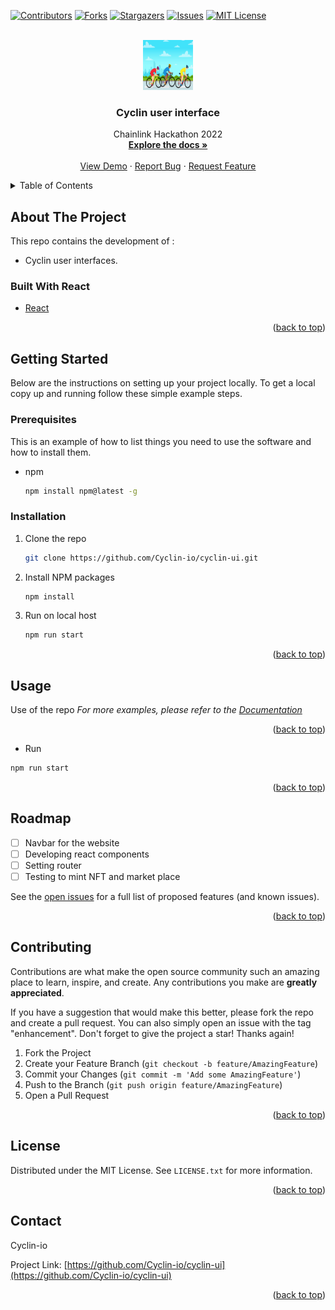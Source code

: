 <div id="top"></div>

[![Contributors][contributors-shield]][contributors-url]
[![Forks][forks-shield]][forks-url]
[![Stargazers][stars-shield]][stars-url]
[![Issues][issues-shield]][issues-url]
[![MIT License][license-shield]][license-url]



<!-- PROJECT LOGO -->
<br />
<div align="center">
  <a href="https://github.com/Cyclin-io/cyclin-ui">
    <img src="images/cyclin-logo.jpg" alt="Logo" width="80" height="80">
  </a>

<h3 align="center">Cyclin user interface</h3>

  <p align="center">
    Chainlink Hackathon 2022
    <br />
    <a href="https://github.com/Cyclin-io/cyclin-ui"><strong>Explore the docs »</strong></a>
    <br />
    <br />
    <a href="https://github.com/Cyclin-io/cyclin-ui">View Demo</a>
    ·
    <a href="https://github.com/Cyclin-io/cyclin-ui/issues">Report Bug</a>
    ·
    <a href="https://github.com/Cyclin-io/cyclin-ui/issues">Request Feature</a>
  </p>
</div>



<!-- TABLE OF CONTENTS -->
<details>
  <summary>Table of Contents</summary>
  <ol>
    <li>
      <a href="#about-the-project">About The Project</a>
      <ul>
        <li><a href="#built-with">Built With</a></li>
      </ul>
    </li>
    <li>
      <a href="#getting-started">Getting Started</a>
      <ul>
        <li><a href="#prerequisites">Prerequisites</a></li>
        <li><a href="#installation">Installation</a></li>
      </ul>
    </li>
    <li><a href="#usage">Usage</a></li>
    <li><a href="#roadmap">Roadmap</a></li>
    <li><a href="#contributing">Contributing</a></li>
    <li><a href="#license">License</a></li>
    <li><a href="#contact">Contact</a></li>
    <li><a href="#acknowledgments">Acknowledgments</a></li>
  </ol>
</details>



<!-- ABOUT THE PROJECT -->
## About The Project

This repo contains the development of :
- Cyclin user interfaces.

### Built With React

* [React](https://reactjs.org/)


<p align="right">(<a href="#top">back to top</a>)</p>



<!-- GETTING STARTED -->
## Getting Started

Below are the instructions on setting up your project locally.
To get a local copy up and running follow these simple example steps.

### Prerequisites

This is an example of how to list things you need to use the software and how to install them.
* npm
  ```sh
  npm install npm@latest -g
  ```

### Installation

1. Clone the repo
   ```sh
   git clone https://github.com/Cyclin-io/cyclin-ui.git
   ```
2. Install NPM packages
   ```sh
   npm install
   ```
3. Run on local host
   ```sh
   npm run start
   ```


<p align="right">(<a href="#top">back to top</a>)</p>



<!-- USAGE EXAMPLES -->
## Usage

Use of the repo
_For more examples, please refer to the [Documentation](https://example.com)_

<p align="right">(<a href="#top">back to top</a>)</p>

+ Run 
```sh
npm run start
```

<p align="right">(<a href="#top">back to top</a>)</p>



<!-- ROADMAP -->
## Roadmap

- [ ] Navbar for the website
- [ ] Developing react components 
- [ ] Setting router
- [ ] Testing to mint NFT and market place

See the [open issues](https://github.com/Cyclin-io/cyclin-ui/issues) for a full list of proposed features (and known issues).

<p align="right">(<a href="#top">back to top</a>)</p>



<!-- CONTRIBUTING -->
## Contributing

Contributions are what make the open source community such an amazing place to learn, inspire, and create. Any contributions you make are **greatly appreciated**.

If you have a suggestion that would make this better, please fork the repo and create a pull request. You can also simply open an issue with the tag "enhancement".
Don't forget to give the project a star! Thanks again!

1. Fork the Project
2. Create your Feature Branch (`git checkout -b feature/AmazingFeature`)
3. Commit your Changes (`git commit -m 'Add some AmazingFeature'`)
4. Push to the Branch (`git push origin feature/AmazingFeature`)
5. Open a Pull Request

<p align="right">(<a href="#top">back to top</a>)</p>



<!-- LICENSE -->
## License

Distributed under the MIT License. See `LICENSE.txt` for more information.

<p align="right">(<a href="#top">back to top</a>)</p>



<!-- CONTACT -->
## Contact

Cyclin-io

Project Link: [https://github.com/Cyclin-io/cyclin-ui](https://github.com/Cyclin-io/cyclin-ui)

<p align="right">(<a href="#top">back to top</a>)</p>




<!-- MARKDOWN LINKS & IMAGES -->
<!-- https://www.markdownguide.org/basic-syntax/#reference-style-links -->
[contributors-shield]: https://img.shields.io/github/contributors/Cyclin-io/cyclin-ui.svg?style=for-the-badge
[contributors-url]: https://github.com/Cyclin-io/cyclin-ui/graphs/contributors
[forks-shield]: https://img.shields.io/github/forks/Cyclin-io/cyclin-ui.svg?style=for-the-badge
[forks-url]: https://github.com/Cyclin-io/cyclin-ui/network/members
[stars-shield]: https://img.shields.io/github/stars/Cyclin-io/cyclin-ui.svg?style=for-the-badge
[stars-url]: https://github.com/Cyclin-io/cyclin-ui/stargazers
[issues-shield]: https://img.shields.io/github/issues/Cyclin-io/cyclin-ui.svg?style=for-the-badge
[issues-url]: https://github.com/Cyclin-io/cyclin-ui/issues
[license-shield]: https://img.shields.io/github/license/Cyclin-io/cyclin-ui.svg?style=for-the-badge
[license-url]: https://github.com/Cyclin-io/cyclin-ui/blob/master/LICENSE.txt
[product-screenshot]: images/screenshot.png